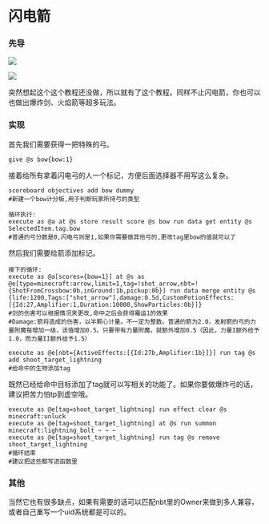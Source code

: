 # 闪电箭

### 先导

![](../../.gitbook/assets/2021-05-30\_14.38.52.png)

![](../../.gitbook/assets/2021-05-30\_14.41.09.png)

突然想起这个这个教程还没做，所以就有了这个教程。同样不止闪电箭，你也可以也做出爆炸剑、火焰箭等超多玩法。

### 实现

首先我们需要获得一把特殊的弓。

```
give @s bow{bow:1}
```

接着给所有拿着闪电弓的人一个标记，方便后面选择器不用写这么复杂。

```
scoreboard objectives add bow dummy
#新建一个bow计分板,用于判断玩家所持弓的类型

循环执行:
execute as @a at @s store result score @s bow run data get entity @s SelectedItem.tag.bow
#普通的弓分数是0,闪电弓则是1,如果你需要做其他弓的,更改tag里bow的值就可以了
```

然后我们需要给箭添加标记。

```
接下的循环:
execute as @a[scores={bow=1}] at @s as @e[type=minecraft:arrow,limit=1,tag=!shot_arrow,nbt=!{ShotFromCrossbow:0b,inGround:1b,pickup:0b}] run data merge entity @s {life:1200,Tags:["shot_arrow"],damage:0.5d,CustomPotionEffects:[{Id:27,Amplifier:1,Duration:10000,ShowParticles:0b}]}
#剑的伤害可以根据情况来更改,命中之后会获得霉运1的效果
#Damage:箭将造成的伤害，以半颗心计量。不一定为整数。普通的箭为2.0，发射箭的弓的力量附魔每增加一级，该值增加0.5。只要带有力量附魔，就额外增加0.5（因此，力量I额外给予1.0，而力量II额外给予1.5）

execute as @e[nbt={ActiveEffects:[{Id:27b,Amplifier:1b}]}] run tag @s add shoot_target_lightning
#给命中的生物添加tag
```

既然已经给命中目标添加了tag就可以写相关的功能了。如果你要做爆炸弓的话，建议把苦力怕tp到虚空哦。

```
execute as @e[tag=shoot_target_lightning] run effect clear @s minecraft:unluck
execute as @e[tag=shoot_target_lightning] at @s run summon minecraft:lightning_bolt ~ ~ ~
execute as @e[tag=shoot_target_lightning] run tag @s remove shoot_target_lightning
#循环结束
#建议把这些都写进函数里
```

### 其他

当然它也有很多缺点，如果有需要的话可以匹配nbt里的Owner来做到多人兼容，或者自己重写一个uid系统都是可以的。

